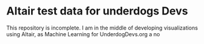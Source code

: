 # Altair test data for underdogs Devs
This repository is incomplete. I am in the middle of developing visualizations using Altair, as Machine Learning for UnderdogDevs.org a no
